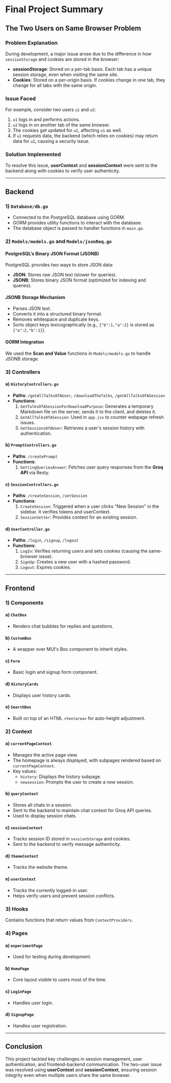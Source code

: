 # Final Project Summary

## The Two Users on Same Browser Problem

### Problem Explanation
During development, a major issue arose due to the difference in how `sessionStorage` and cookies are stored in the browser:

- **sessionStorage**: Stored on a per-tab basis. Each tab has a unique session storage, even when visiting the same site.
- **Cookies**: Stored on a per-origin basis. If cookies change in one tab, they change for all tabs with the same origin.

### Issue Faced
For example, consider two users `u1` and `u2`:
1. `u1` logs in and performs actions.
2. `u2` logs in on another tab of the same browser.
3. The cookies get updated for `u2`, affecting `u1` as well.
4. If `u1` requests data, the backend (which relies on cookies) may return data for `u2`, causing a security issue.

### Solution Implemented
To resolve this issue, **userContext** and **sessionContext** were sent to the backend along with cookies to verify user authenticity.

---

## Backend

### 1) `Database/db.go`
- Connected to the PostgreSQL database using GORM.
- GORM provides utility functions to interact with the database.
- The database object is passed to handler functions in `main.go`.

### 2) `Models/models.go` and `Models/jsonReq.go`

#### PostgreSQL’s Binary JSON Format (JSONB)
PostgreSQL provides two ways to store JSON data:
- **JSON**: Stores raw JSON text (slower for queries).
- **JSONB**: Stores binary JSON format (optimized for indexing and queries).

#### JSONB Storage Mechanism
- Parses JSON text.
- Converts it into a structured binary format.
- Removes whitespace and duplicate keys.
- Sorts object keys lexicographically (e.g., `{"b":1,"a":2}` is stored as `{"a":2,"b":1}`).

#### GORM Integration
We used the **Scan and Value** functions in `Models/models.go` to handle JSONB storage.

### 3) Controllers
#### a) `HistoryControllers.go`
- **Paths**: `/getAllTalksOfAUser`, `/downloadTheTalks`, `/getAllTalksOfASession`
- **Functions**:
  1. `GetTalksOfASessionForDownloadPurpose`: Generates a temporary Markdown file on the server, sends it to the client, and deletes it.
  2. `GetAllTalksOfASession`: Used in `app.jsx` to counter webpage refresh issues.
  3. `GetSessionsOfAUser`: Retrieves a user's session history with authentication.

#### b) `PromptControllers.go`
- **Paths**: `/createPrompt`
- **Functions**:
  1. `GettingQueriesAnswer`: Fetches user query responses from the **Groq API** via Resty.

#### c) `SessionControllers.go`
- **Paths**: `/createSession`, `/setSession`
- **Functions**:
  1. `CreateSession`: Triggered when a user clicks "New Session" in the sidebar. It verifies tokens and userContext.
  2. `SessionSetter`: Provides context for an existing session.

#### d) `UserController.go`
- **Paths**: `/login`, `/signup`, `/logout`
- **Functions**:
  1. `LogIn`: Verifies returning users and sets cookies (causing the same-browser issue).
  2. `SignUp`: Creates a new user with a hashed password.
  3. `Logout`: Expires cookies.

---

## Frontend

### 1) Components
#### a) `ChatBox`
- Renders chat bubbles for replies and questions.

#### b) `CustomBox`
- A wrapper over MUI's Box component to inherit styles.

#### c) `Form`
- Basic login and signup form component.

#### d) `HistoryCards`
- Displays user history cards.

#### e) `SearchBox`
- Built on top of an HTML `<textarea>` for auto-height adjustment.

### 2) Context
#### a) `currentPageContext`
- Manages the active page view.
- The homepage is always displayed, with subpages rendered based on `currentPageContext`.
- Key values:
  - `history`: Displays the history subpage.
  - `newsession`: Prompts the user to create a new session.

#### b) `queryContext`
- Stores all chats in a session.
- Sent to the backend to maintain chat context for Groq API queries.
- Used to display session chats.

#### c) `sessionContext`
- Tracks session ID stored in `sessionStorage` and cookies.
- Sent to the backend to verify message authenticity.

#### d) `themeContext`
- Tracks the website theme.

#### e) `userContext`
- Tracks the currently logged-in user.
- Helps verify users and prevent session conflicts.

### 3) Hooks
Contains functions that return values from `ContextProviders`.

### 4) Pages
#### a) `experimentPage`
- Used for testing during development.

#### b) `HomePage`
- Core layout visible to users most of the time.

#### c) `LoginPage`
- Handles user login.

#### d) `SignupPage`
- Handles user registration.

---

## Conclusion
This project tackled key challenges in session management, user authentication, and frontend-backend communication. The two-user issue was resolved using **userContext** and **sessionContext**, ensuring session integrity even when multiple users share the same browser.

